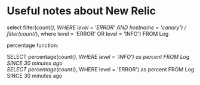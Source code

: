 # Useful notes about New Relic

select filter(count(*), WHERE level = 'ERROR' AND  hostname = 'canary') / filter(count(*), where level = 'ERROR' OR level = 'INFO') FROM Log

percentage function:

SELECT percentage(count(*), WHERE level = 'INFO') as percent FROM Log SINCE 30 minutes ago <br/>
SELECT percentage(count(*), WHERE level = 'ERROR') as percent FROM Log SINCE 30 minutes ago
